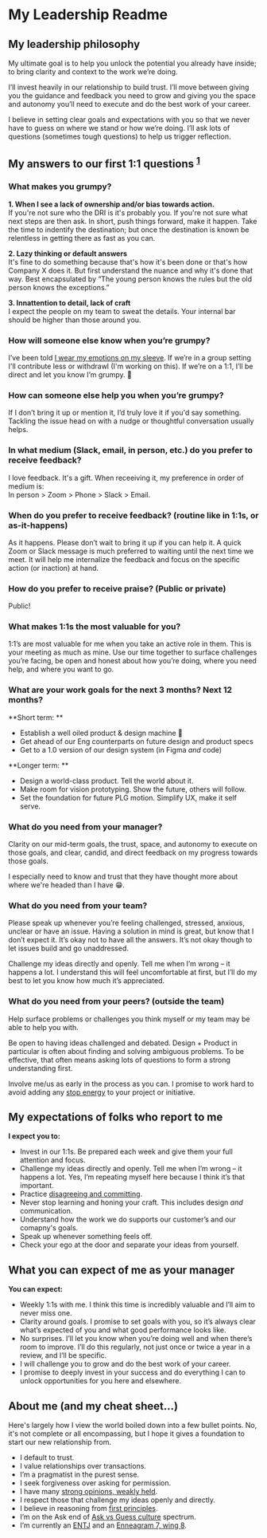 # My Leadership Readme

## My leadership philosophy

My ultimate goal is to help you unlock the potential you already have inside; to bring clarity and context to the work we’re doing. 

I’ll invest heavily in our relationship to build trust. I’ll move between giving you the guidance and feedback you need to grow and giving you the space and autonomy you’ll need to execute and do the best work of your career.

I believe in setting clear goals and expectations with you so that we never have to guess on where we stand or how we’re doing. I’ll ask lots of questions (sometimes tough questions) to help us trigger reflection.

## My answers to our first 1:1 questions <sup>[1](https://larahogan.me/blog/first-one-on-one-questions/)</sup>

### What makes you grumpy?
**1. When I see a lack of ownership and/or bias towards action.**  
If you're not sure who the DRI is it's probably you. If you're not sure what next steps are then ask. In short, push things forward, make it happen. Take the time to indentify the destination; but once the destination is known be relentless in getting there as fast as you can. 

**2. Lazy thinking or default answers**  
It's fine to do something because that's how it's been done or that's how Company X does it. But first understand the nuance and why it's done that way. Best encapsulated by “The young person knows the rules but the old person knows the exceptions.”

**3. Innattention to detail, lack of craft**  
I expect the people on my team to sweat the details. Your internal bar should be higher than those around you.

### How will someone else know when you’re grumpy?
I’ve been told [I wear my emotions on my sleeve](https://idioms.thefreedictionary.com/wear+on+sleeve). If we’re in a group setting I'll contribute less or withdrawl (I'm working on this). If we’re on a 1:1, I’ll be direct and let you know I’m grumpy. 🙂 

### How can someone else help you when you’re grumpy?
If I don’t bring it up or mention it, I’d truly love it if you'd say something. Tackling the issue head on with a nudge or thoughtful conversation usually helps. 

### In what medium (Slack, email, in person, etc.) do you prefer to receive feedback?
I love feedback. It's a gift. When receeiving it, my preference in order of medium is:  
In person > Zoom > Phone > Slack > Email. 

### When do you prefer to receive feedback? (routine like in 1:1s, or as-it-happens)
As it happens. Please don’t wait to bring it up if you can help it. A quick Zoom or Slack message is much preferred to waiting until the next time we meet. It will help me internalize the feedback and focus on the specific action (or inaction) at hand. 

### How do you prefer to receive praise? (Public or private)
Public! 

### What makes 1:1s the most valuable for you?
1:1’s are most valuable for me when you take an active role in them. This is your meeting as much as mine. Use our time together to surface challenges you’re facing, be open and honest about how you’re doing, where you need help, and where you want to go. 

### What are your work goals for the next 3 months? Next 12 months? 
**Short term: **
- Establish a well oiled product & design machine 💪
- Get ahead of our Eng counterparts on future design and product specs
- Get to a 1.0 version of our design system (in Figma _and_ code)

**Longer term: **
- Design a world-class product. Tell the world about it. 
- Make room for vision prototyping. Show the future, others will follow. 
- Set the foundation for future PLG motion. Simplify UX, make it self serve. 


### What do you need from your manager?
Clarity on our mid-term goals, the trust, space, and autonomy to execute on those goals, and clear, candid, and direct feedback on my progress towards those goals.

I especially need to know and trust that they have thought more about where we're headed than I have 😁. 

### What do you need from your team?
Please speak up whenever you’re feeling challenged, stressed, anxious, unclear or have an issue. Having a solution in mind is great, but know that I don’t expect it. It’s okay not to have all the answers. It’s not okay though to let issues build and go unaddressed. 

Challenge my ideas directly and openly. Tell me when I’m wrong – it happens a lot. I understand this will feel uncomfortable at first, but I’ll do my best to let you know how much it’s appreciated. 

### What do you need from your peers? (outside the team)
Help surface problems or challenges you think myself or my team may be able to help you with. 

Be open to having ideas challenged and debated. Design + Product in particular is often about finding and solving ambiguous problems. To be effective, that often means asking lots of questions to form a strong understanding first.

Involve me/us as early in the process as you can. I promise to work hard to avoid adding any [stop energy](https://stories.buffer.com/forward-motion-stop-energy-at-startups-c01624b7989) to your project or initiative. 

## My expectations of folks who report to me

**I expect you to:**

- Invest in our 1:1s. Be prepared each week and give them your full attention and focus.
- Challenge my ideas directly and openly. Tell me when I’m wrong – it happens a lot. Yes, I’m repeating myself here because I think it’s that important. 
- Practice [disagreeing and committing](https://en.wikipedia.org/wiki/Disagree_and_commit).
- Never stop learning and honing your craft. This includes design _and_ communication. 
- Understand how the work we do supports our customer’s and our comapny's goals.
- Speak up whenever something feels off.
- Check your ego at the door and separate your ideas from yourself.


## What you can expect of me as your manager

**You can expect:**

- Weekly 1:1s with me. I think this time is incredibly valuable and I’ll aim to never miss one. 
- Clarity around goals. I promise to set goals with you, so it’s always clear what’s expected of you and what good performance looks like. 
- No surprises. I’ll let you know when you’re doing well and when there’s room to improve. I’ll do this regularly, not just once or twice a year in a review, and I’ll be specific. 
- I will challenge you to grow and do the best work of your career. 
- I promise to deeply invest in your success and do everything I can to unlock opportunities for you here and elsewhere. 

## About me (and my cheat sheet…)
Here's largely how I view the world boiled down into a few bullet points. No, it's not complete or all encompassing, but I hope it gives a foundation to start our new relationship from. 

- I default to trust. 
- I value relationships over transactions. 
- I’m a pragmatist in the purest sense.
- I seek forgiveness over asking for permission. 
- I have many [strong opinions, weakly held](https://www.saffo.com/02008/07/26/strong-opinions-weakly-held/). 
- I respect those that challenge my ideas openly and directly.
- I believe in reasoning from [first principles](https://jamesclear.com/first-principles). 
- I’m on the Ask end of [Ask vs Guess culture](https://slackhq.com/ask-vs-guess-culture-in-the-office) spectrum. 
- I’m currently an [ENTJ](https://www.16personalities.com/entj-personality) and an [Enneagram 7, wing 8](https://www.enneagraminstitute.com/type-7). 
